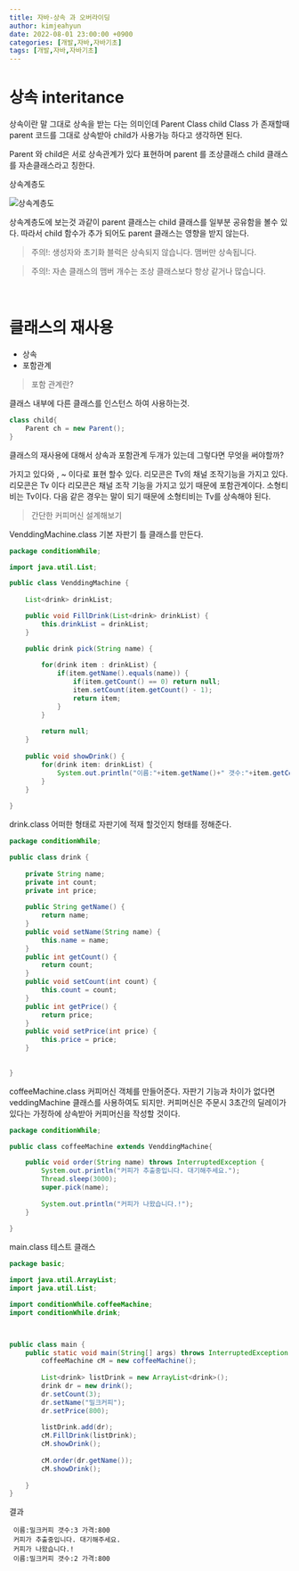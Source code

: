 ```yaml
---
title: 자바-상속 과 오버라이딩
author: kimjeahyun
date: 2022-08-01 23:00:00 +0900
categories: [개발,자바,자바기초]
tags: [개발,자바,자바기초]
---
```


# 상속 interitance

상속이란 말 그대로 상속을 받는 다는 의미인데 Parent Class child Class 가 존재할때 parent 코드를 그대로 상속받아 child가 사용가능 하다고 생각하면 된다. 

Parent 와 child은 서로 상속관계가 있다 표현하며 parent 를 조상클래스 child 클래스를 자손클래스라고 칭한다.

상속계층도

![상속계층도](../../img/cpp/inheritance.png)

상속계층도에 보는것 과같이 parent 클래스는 child 클래스를 일부분 공유함을 볼수 있다. 따라서 child 함수가 추가 되어도 parent 클래스는 영향을 받지 않는다.

> 주의!: 생성자와 초기화 블럭은 상속되지 않습니다. 맴버만 상속됩니다.

> 주의!: 자손 클래스의 맴버 개수는 조상 클래스보다 항상 같거나 많습니다.

<br>

# 클래스의 재사용

-	상속
-	포함관계

> 포함 관계란?

클래스 내부에 다른 클래스를 인스턴스 하여 사용하는것.

```java
class child{
	Parent ch = new Parent();
}
```

클래스의 재사용에 대해서 상속과 포함관계 두개가 있는데 그렇다면 무엇을 써야할까?

가지고 있다와 , ~ 이다로 표현 할수 있다.
리모콘은 Tv의 채널 조작기능을 가지고 있다.
리모콘은 Tv 이다 
리모콘은 채널 조작 기능을 가지고 있기 때문에 포함관계이다.
소형티비는 Tv이다. 다음 같은 경우는 말이 되기 때문에 소형티비는 Tv를 상속해야 된다.

> 간단한 커피머신 설계해보기

VenddingMachine.class 
기본 자판기 틀 클래스를 만든다.

```java
package conditionWhile;

import java.util.List;

public class VenddingMachine {
	
	List<drink> drinkList;

	public void FillDrink(List<drink> drinkList) {
		this.drinkList = drinkList;
	}

	public drink pick(String name) {
		
		for(drink item : drinkList) {
			if(item.getName().equals(name)) {
				if(item.getCount() == 0) return null;
				item.setCount(item.getCount() - 1);
				return item;
			}
		}
		
		return null;
	}
	
	public void showDrink() {
		for(drink item: drinkList) {
			System.out.println("이름:"+item.getName()+" 갯수:"+item.getCount()+" 가격:"+item.getPrice());
		}
	}
	
}


```

drink.class 어떠한 형태로 자판기에 적재 할것인지 형태를 정해준다.

```java
package conditionWhile;

public class drink {
	
	private String name;
	private int count;
	private int price;
	
	public String getName() {
		return name;
	}
	public void setName(String name) {
		this.name = name;
	}
	public int getCount() {
		return count;
	}
	public void setCount(int count) {
		this.count = count;
	}
	public int getPrice() {
		return price;
	}
	public void setPrice(int price) {
		this.price = price;
	}
	
	
}

```

coffeeMachine.class 커피머신 객체를 만들어준다.
자판기 기능과 차이가 없다면 veddingMachine 클래스를 사용하여도 되지만.
커피머신은 주문시 3초간의 딜레이가 있다는 가정하에 상속받아 커피머신을 작성할 것이다.

```java
package conditionWhile;

public class coffeeMachine extends VenddingMachine{

	public void order(String name) throws InterruptedException {
		System.out.println("커피가 추출중입니다. 대기해주세요.");
		Thread.sleep(3000);
		super.pick(name);
		
		System.out.println("커피가 나왔습니다.!");
	}
	
}

```

main.class
테스트 클래스

```java
package basic;

import java.util.ArrayList;
import java.util.List;

import conditionWhile.coffeeMachine;
import conditionWhile.drink;



public class main {
	public static void main(String[] args) throws InterruptedException {	
		coffeeMachine cM = new coffeeMachine();
	
		List<drink> listDrink = new ArrayList<drink>();
		drink dr = new drink();
		dr.setCount(3);
		dr.setName("밀크커피");
		dr.setPrice(800);
		
		listDrink.add(dr);
		cM.FillDrink(listDrink);
		cM.showDrink();
		
		cM.order(dr.getName());
		cM.showDrink();
		
	}
}

```

결과
```
 이름:밀크커피 갯수:3 가격:800
 커피가 추출중입니다. 대기해주세요.
 커피가 나왔습니다.!
 이름:밀크커피 갯수:2 가격:800
```